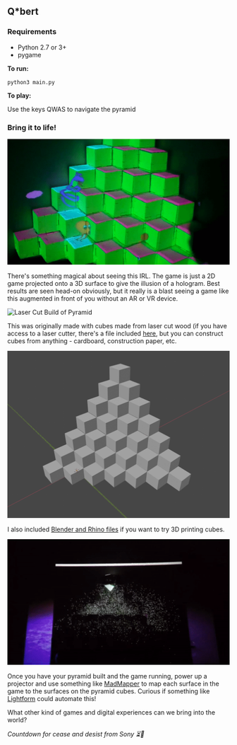 Q*bert
-----------------------------------------------------

### Requirements

- Python 2.7 or 3+
- pygame


**To run:**

```
python3 main.py
```

**To play:**

Use the keys QWAS to navigate the pyramid


### Bring it to life!

![Game Play](/ProjectionMapping/gameplay.gif?raw=true "Projection Mapped Q*bert Gameplay")

There's something magical about seeing this IRL.
The game is just a 2D game projected onto a 3D surface to give the illusion of a hologram. Best results are seen head-on obviously, but it really is a blast seeing a game like this augmented in front of you without an AR or VR device. 

![Laser Cut Build of Pyramid](/ProjectionMapping/cube-build.gif?raw=true "Laser Cutting a Pyramid")

This was originally made with cubes made from laser cut wood (if you have access to a laser cutter, there's a file included [here](/ProjectionMapping/pyramid-laser-cut-file24x18.ai), but you can construct cubes from anything - cardboard, construction paper, etc.

![3D Pyramid in Blender](/ProjectionMapping/blender-3D-pyramid.png?raw=true "3D Pyramid in Blender")

I also included [Blender and Rhino files](/ProjectionMapping) if you want to try 3D printing cubes.

![Projection Mapping Q*bert](/ProjectionMapping/projection-mapping.gif?raw=true "Projection Mapping Q*bert Onto Pyramid")

Once you have your pyramid built and the game running, power up a projector and use something like [MadMapper](https://madmapper.com/) to map each surface in the game to the surfaces on the pyramid cubes. Curious if something like [Lightform](https://lightform.com/) could automate this!

What other kind of games and digital experiences can we bring into the world?




*Countdown for cease and desist from Sony ⏳👀*